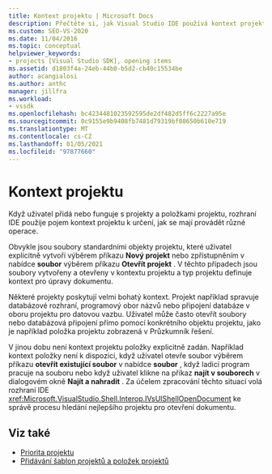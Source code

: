 ```yaml
---
title: Kontext projektu | Microsoft Docs
description: Přečtěte si, jak Visual Studio IDE používá kontext projektu k určení, jak provádět operace, když uživatel přidá nebo pracuje s projekty a položkami projektu.
ms.custom: SEO-VS-2020
ms.date: 11/04/2016
ms.topic: conceptual
helpviewer_keywords:
- projects [Visual Studio SDK], opening items
ms.assetid: d1803f4a-24eb-44b0-b5d2-cb40c15534be
author: acangialosi
ms.author: anthc
manager: jillfra
ms.workload:
- vssdk
ms.openlocfilehash: bc4234481023592595de2df482d5ff6c2227a95e
ms.sourcegitcommit: 0c9155e9b9408fb7481d79319bf08650b610e719
ms.translationtype: MT
ms.contentlocale: cs-CZ
ms.lasthandoff: 01/05/2021
ms.locfileid: "97877660"
---
```

# <a name="project-context"></a>Kontext projektu
Když uživatel přidá nebo funguje s projekty a položkami projektu, rozhraní IDE použije pojem kontext projektu k určení, jak se mají provádět různé operace.

 Obvykle jsou soubory standardními objekty projektu, které uživatel explicitně vytvoří výběrem příkazu **Nový projekt** nebo zpřístupněním v nabídce **soubor** výběrem příkazu **Otevřít projekt** . V těchto případech jsou soubory vytvořeny a otevřeny v kontextu projektu a typ projektu definuje kontext pro úpravy dokumentu.

 Některé projekty poskytují velmi bohatý kontext. Projekt například spravuje databázové rozhraní, programový obor názvů nebo připojení databáze v oboru projektu pro datovou vazbu. Uživatel může často otevřít soubory nebo databázová připojení přímo pomocí konkrétního objektu projektu, jako je například položka projektu zobrazená v Průzkumník řešení.

 V jinou dobu není kontext projektu položky explicitně zadán. Například kontext položky není k dispozici, když uživatel otevře soubor výběrem příkazu **otevřít existující soubor** v nabídce **soubor** , když ladicí program pracuje na souboru nebo když uživatel klikne na příkaz **najít v souborech** v dialogovém okně **Najít a nahradit** . Za účelem zpracování těchto situací volá rozhraní IDE <xref:Microsoft.VisualStudio.Shell.Interop.IVsUIShellOpenDocument> ke správě procesu hledání nejlepšího projektu pro otevření dokumentu.

## <a name="see-also"></a>Viz také
- [Priorita projektu](../../extensibility/internals/project-priority.md)
- [Přidávání šablon projektů a položek projektů](../../extensibility/internals/adding-project-and-project-item-templates.md)
